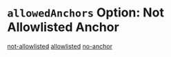 # `allowedAnchors` Option: Not Allowlisted Anchor

[not-allowlisted](https://github.com/ota-meshi/eslint-plugin-markdown-links#definitely-not-exist)
[allowlisted](https://eslint-online-playground.netlify.app/#eslint-plugin-markdown-links)
[no-anchor](https://eslint-online-playground.netlify.app/)
